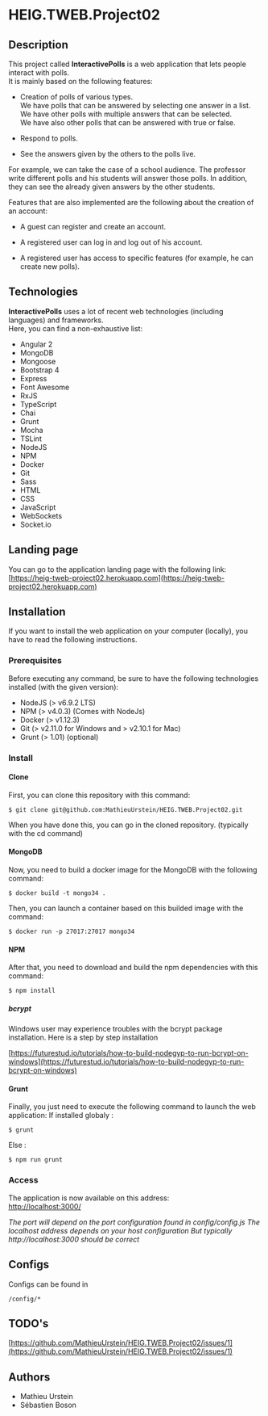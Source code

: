 # HEIG.TWEB.Project02

## Description
This project called **InteractivePolls** is a web application that lets people interact with polls.  
It is mainly based on the following features:

- Creation of polls of various types.  
  We have polls that can be answered by selecting one answer in a list.  
  We have other polls with multiple answers that can be selected.  
  We have also other polls that can be answered with true or false.

- Respond to polls.

- See the answers given by the others to the polls live.

For example, we can take the case of a school audience. The professor write different polls and his students will answer those polls.
In addition, they can see the already given answers by the other students.

Features that are also implemented are the following about the creation of an account:

- A guest can register and create an account.

- A registered user can log in and log out of his account.

- A registered user has access to specific features (for example, he can create new polls).

## Technologies
**InteractivePolls** uses a lot of recent web technologies (including languages) and frameworks.  
Here, you can find a non-exhaustive list:

- Angular 2
- MongoDB
- Mongoose
- Bootstrap 4
- Express
- Font Awesome
- RxJS
- TypeScript
- Chai
- Grunt
- Mocha
- TSLint
- NodeJS
- NPM
- Docker
- Git
- Sass
- HTML
- CSS
- JavaScript
- WebSockets
- Socket.io

## Landing page
You can go to the application landing page with the following link:  
[https://heig-tweb-project02.herokuapp.com](https://heig-tweb-project02.herokuapp.com)

## Installation
If you want to install the web application on your computer (locally), you have to read the following instructions.

### Prerequisites 
Before executing any command, be sure to have the following technologies installed (with the given version):

- NodeJS (> v6.9.2 LTS) 
- NPM (> v4.0.3) (Comes with NodeJs)
- Docker (> v1.12.3)
- Git (> v2.11.0 for Windows and > v2.10.1 for Mac)
- Grunt (> 1.01) (optional)

### Install

#### Clone
First, you can clone this repository with this command:

    $ git clone git@github.com:MathieuUrstein/HEIG.TWEB.Project02.git

When you have done this, you can go in the cloned repository. (typically with the cd command)

#### MongoDB
Now, you need to build a docker image for the MongoDB with the following command:

    $ docker build -t mongo34 .
    
Then, you can launch a container based on this builded image with the command:

    $ docker run -p 27017:27017 mongo34

#### NPM
After that, you need to download and build the npm dependencies with this command:

    $ npm install
    
##### bcrypt
Windows user may experience troubles with the bcrypt package installation. Here is a step
by step installation

[https://futurestud.io/tutorials/how-to-build-nodegyp-to-run-bcrypt-on-windows](https://futurestud.io/tutorials/how-to-build-nodegyp-to-run-bcrypt-on-windows)

#### Grunt
Finally, you just need to execute the following command to launch the web application:
If installed globaly :

    $ grunt
    
Else :

    $ npm run grunt
    
### Access
The application is now available on this address:  
[http://localhost:3000/](http://localhost:3000/)

*The port will depend on the port configuration found in config/config.js*
*The localhost address depends on your host configuration*
*But typically http://localhost:3000 should be correct*

## Configs
Configs can be found in

    /config/*

## TODO's
[https://github.com/MathieuUrstein/HEIG.TWEB.Project02/issues/1](https://github.com/MathieuUrstein/HEIG.TWEB.Project02/issues/1)

## Authors
- Mathieu Urstein
- Sébastien Boson
